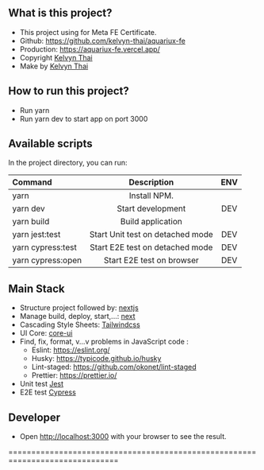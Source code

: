 ## What is this project?

- This project using for Meta FE Certificate.
- Github: https://github.com/kelvyn-thai/aquariux-fe
- Production: https://aquariux-fe.vercel.app/
- Copyright [Kelvyn Thai](thainguyenhoangphatit@gmail.com)
- Make by [Kelvyn Thai](https://github.com/kelvyn-thai)

## How to run this project?

- Run yarn
- Run yarn dev to start app on port 3000

## Available scripts

In the project directory, you can run:

| Command           |           Description            | ENV |
| :---------------- | :------------------------------: | :-: |
| yarn              |           Install NPM.           |
| yarn dev          |        Start development         | DEV |
| yarn build        |        Build application         |     |
| yarn jest:test    | Start Unit test on detached mode | DEV |
| yarn cypress:test | Start E2E test on detached mode  | DEV |
| yarn cypress:open |    Start E2E test on browser     | DEV |

## Main Stack

- Structure project followed by: [nextjs](https://nextjs.org/docs/getting-started)
- Manage build, deploy, start,...: [next](https://www.npmjs.com/package/next)
- Cascading Style Sheets: [Tailwindcss](https://tailwindcss.com/)
- UI Core: [core-ui](https://github.com/kelvyn-thai/core-ui)
- Find, fix, format, v...v problems in JavaScript code :
  - Eslint: https://eslint.org/
  - Husky: https://typicode.github.io/husky
  - Lint-staged: https://github.com/okonet/lint-staged
  - Prettier: https://prettier.io/
- Unit test [Jest](https://jestjs.io/)
- E2E test [Cypress](https://docs.cypress.io/guides/overview/why-cypress)

## Developer

- Open [http://localhost:3000](http://localhost:3000) with your browser to see the result.

==============================================================================
